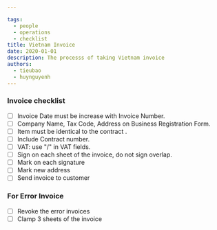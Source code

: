```yaml
---

tags: 
  - people
  - operations
  - checklist
title: Vietnam Invoice
date: 2020-01-01
description: The processs of taking Vietnam invoice
authors:
  - tieubao
  - huynguyenh
---
```


### Invoice checklist
- [ ]  Invoice Date must be increase with Invoice Number.
- [ ]  Company Name, Tax Code, Address on Business Registration Form.
- [ ]  Item must be identical to the contract .
- [ ]  Include Contract number.
- [ ]  VAT: use "/" in VAT fields.
- [ ]  Sign on each sheet of the invoice, do not sign overlap.
- [ ]  Mark on each signature
- [ ]  Mark new address
- [ ]  Send invoice to customer

### For Error Invoice
- [ ]  Revoke the error invoices
- [ ]  Clamp 3 sheets of the invoice
